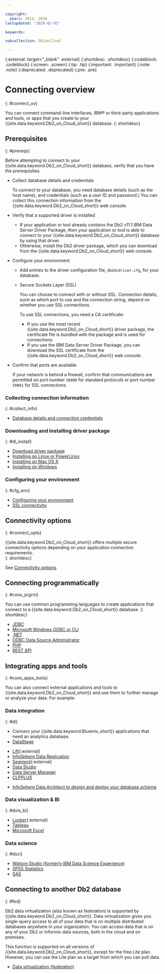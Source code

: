 ```yaml
---

copyright:
  years: 2014, 2020
lastupdated: "2020-02-03"

keywords:

subcollection: Db2onCloud

---
```


<!-- Attribute definitions --> 
{:external: target="_blank" .external}
{:shortdesc: .shortdesc}
{:codeblock: .codeblock}
{:screen: .screen}
{:tip: .tip}
{:important: .important}
{:note: .note}
{:deprecated: .deprecated}
{:pre: .pre}

# Connecting overview
{: #connect_ov}

You can connect command-line interfaces, IBM® or third-party applications and tools, or apps that you create to your {{site.data.keyword.Db2_on_Cloud_short}} database. 
{: shortdesc}

## Prerequisites
{: #prereqs}

Before attempting to connect to your {{site.data.keyword.Db2_on_Cloud_short}} database, verify that you have the prerequisites. 

- Collect database details and credentials

   To connect to your database, you need database details (such as the host name), and credentials (such as a user ID and password.) You can collect this connection information from the {{site.data.keyword.Db2_on_Cloud_short}} web console.

- Verify that a supported driver is installed

   - If your application or tool already contains the Db2 v11.1 IBM Data Server Driver Package, then your application or tool is able to connect to your {{site.data.keyword.Db2_on_Cloud_short}} database by using that driver.
   - Otherwise, install the Db2 driver package, which you can download from the {{site.data.keyword.Db2_on_Cloud_short}} web console.

- Configure your environment

  - Add entries to the driver configuration file, `db2dsdriver.cfg`, for your database.
  - Secure Sockets Layer (SSL)

    You can choose to connect with or without SSL. Connection details, such as which port to use and the connection string, depend on whether you use SSL connections.

    To use SSL connections, you need a CA certificate:
    - If you use the most recent {{site.data.keyword.Db2_on_Cloud_short}} driver package, the certificate file is bundled with the package and is used for connections.
    - If you use the IBM Data Server Driver Package, you can download the SSL certificate from the {{site.data.keyword.Db2_on_Cloud_short}} web console.

- Confirm that ports are available

   If your network is behind a firewall, confirm that communications are permitted on port number `50000` for standard protocols or port number `50001` for SSL connections.

<!-- Before you can connect to your {{site.data.keyword.Db2_on_Cloud_short}} database, verify that you completed downloading and installing the necessary components on the prerequisites checklist: 

- [Prerequisites checklist](prereqs.html) -->

### Collecting connection information
{: #collect_info}

- [Database details and connection credentials](/docs/Db2onCloud/connecting?topic=Db2onCloud-db_details_cxn_creds)

### Downloading and installing driver package
{: #dl_install}

- [Download driver package](/docs/Db2onCloud/connecting?topic=Db2onCloud-dr_pkg)
- [Installing on Linux or PowerLinux](/docs/Db2onCloud/connecting?topic=Db2onCloud-dr_pkg#install_dr_pkg_linux)
- [Installing on Mac OS X](/docs/Db2onCloud/connecting?topic=Db2onCloud-dr_pkg#install_dr_pkg_mac)
- [Installing on Windows](/docs/Db2onCloud/connecting?topic=Db2onCloud-dr_pkg#install_dr_pkg_windows)

### Configuring your environment
{: #cfg_env}

- [Configuring your environment](/docs/Db2onCloud/connecting?topic=Db2onCloud-dr_pkg#cfg_loc_env)
- [SSL connectivity](/docs/Db2onCloud/connecting?topic=Db2onCloud-ssl_support)

## Connectivity options
{: #connect_opts}

{{site.data.keyword.Db2_on_Cloud_short}} offers multiple secure connectivity options depending on your application connection requirements.  
{: shortdesc}

See [Connectivity options](/docs/Db2onCloud/connecting?topic=Db2onCloud-connect_options).

## Connecting programmatically
{: #conx_prgrm}

You can use common programming languages to create applications that connect to a {{site.data.keyword.Db2_on_Cloud_short}} database.
{: shortdesc}

- [JDBC](/docs/Db2onCloud/connecting?topic=Db2onCloud-con_program#con_prog_jdbc)
- [Microsoft Windows ODBC or CLI](/docs/Db2onCloud/connecting?topic=Db2onCloud-con_program#con_prog_odbc_cli)
- [.NET](/docs/Db2onCloud/connecting?topic=Db2onCloud-con_program#con_prog_net)
- [ODBC Data Source Administrator](/docs/Db2onCloud/connecting?topic=Db2onCloud-con_program#con_prog_odbc_dsa)
- [PHP](/docs/Db2onCloud/connecting?topic=Db2onCloud-con_program#con_prog_php)
- [REST API](/docs/Db2onCloud/connecting?topic=Db2onCloud-con_rest_api)
<!-- - [C++]() -->
<!-- - [Java]() -->
<!-- - [Node.js]() -->
<!-- - [Perl]() -->
<!-- - [Python]() -->

## Integrating apps and tools
{: #conx_apps_tools}

You can also connect external applications and tools to {{site.data.keyword.Db2_on_Cloud_short}} and use them to further manage or analyze your data. For example:

### Data integration
{: #di}

- Connect your {{site.data.keyword.Bluemix_short}} applications that need an analytics database.
- [DataStage](/docs/Db2onCloud/connecting?topic=Db2onCloud-connect_ibm#datastage)
<!-- - [Informatica](/docs/Db2onCloud/connecting?topic=Db2onCloud-connect_3rd_party#informatica) -->
- [Lift](https://www.lift-cli.cloud.ibm.com/#docs){:external}
- [InfoSphere Data Replication](/docs/Db2onCloud/connecting?topic=Db2onCloud-connect_ibm#idr)
- [Segment](https://segment.com/docs/destinations/db2/){:external}
- [Data Studio](/docs/Db2onCloud/connecting?topic=Db2onCloud-connect_ibm#data_studio)
- [Data Server Manager](/docs/Db2onCloud/connecting?topic=Db2onCloud-connect_ibm#dsm)
- [CLPPLUS](/docs/Db2onCloud/connecting?topic=Db2onCloud-connect_ibm#clpplus)
<!-- - [Aginity Workbench to migrate Netezza® data models and data to {{site.data.keyword.Db2_on_Cloud_short}}](/docs/Db2onCloud/connecting?topic=Db2onCloud-connect_3rd_party#aginity_wb) -->
- [InfoSphere Data Architect to design and deploy your database schema](/docs/Db2onCloud/connecting?topic=Db2onCloud-connect_ibm#ida)

### Data visualization & BI
{: #dvis_bi}

<!-- - [Cognos Analytics to run Business Intelligence reports against your data](/docs/Db2onCloud/connecting?topic=Db2onCloud-connect_ibm#cognos) -->
- [Looker](https://docs.looker.com/setup-and-management/connecting-to-db){:external}
- [Tableau](/docs/Db2onCloud/connecting?topic=Db2onCloud-connect_3rd_party#tableau)
- [Microsoft Excel](/docs/Db2onCloud/connecting?topic=Db2onCloud-connect_3rd_party#excel)
<!-- - [Esri ArcGIS for Desktop to perform geospatial analytics and map publishing with your data](/docs/Db2onCloud/connecting?topic=Db2onCloud-connect_3rd_party#esri_arcgis) -->

### Data science
{: #dsci}

- [Watson Studio (formerly IBM Data Science Experience)](/docs/Db2onCloud/connecting?topic=Db2onCloud-connect_ibm#watson_studio)
- [SPSS Statistics](/docs/Db2onCloud/connecting?topic=Db2onCloud-connect_ibm#spss_stats)
- [SAS](/docs/Db2onCloud/connecting?topic=Db2onCloud-connect_3rd_party#sas)
<!-- - [Local R development environment](/docs/Db2onCloud/connecting?topic=Db2onCloud-connect_3rd_party#r_dev_env) -->

## Connecting to another Db2 database
{: #fed}

Db2 data virtualization (also known as federation) is supported by {{site.data.keyword.Db2_on_Cloud_short}}. Data virtualization gives you single-query access to all of your data that is on multiple distributed databases anywhere in your organization. You can access data that is on any of your Db2 or Informix data sources, both in the cloud and on premises. 

This function is supported on all versions of {{site.data.keyword.Db2_on_Cloud_short}}, except for the free Lite plan. However, you can use the Lite plan as a target from which you can pull data.

- [Data virtualization (federation)](/docs/Db2onCloud?topic=Db2onCloud-data_virt_fed)



